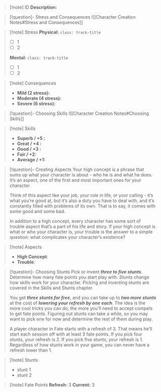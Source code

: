 > [!note] ID
> **Description:**
> 

> [!question]- Stress and Consequences
> ![[Character Creation Notes#Stress and Consequences]]

> [!note] Stress
> **Physical:** `class: track-title`
> - [ ] 1
> - [ ] 2
> 
> **Mental:** `class: track-title`
>  - [ ] 1
>  - [ ] 2

> [!note] Consequences
> - **Mild (2 stress):** 
> - **Moderate (4 stress):** 
> - **Severe (6 stress):** 

> [!question]- Choosing Skills 
> ![[Character Creation Notes#Choosing Skills]]

> [!note] Skills
>  - **Superb / +5 :**  
>  - **Great / +4 :**  
>  - **Good / +3 :** 
>  - **Fair / +2:**
>  - **Average / +1:** 

> [!question]- Creating Aspects
> Your high concept is a phrase that sums up what your character is about - who he is and what he does. It’s an aspect, one of the first and most important ones for your character.
> 
> Think of this aspect like your job, your role in life, or your calling - it’s what you’re good at, but it’s also a duty you have to deal with, and it’s constantly filled with problems of its own. That is to say, it comes with some good and some bad.
> 
> In addition to a high concept, every character has some sort of trouble aspect that’s a part of his life and story. If your high concept is what or who your character is, your trouble is the answer to a simple question: what complicates your character’s existence?

> [!note] Aspects
> - **High Concept**:
> - **Trouble**:

> [!question]- Choosing Stunts
> Pick or invent ***three to five stunts***. Determine how many fate points you start play with. Stunts change how skills work for your character. Picking and inventing stunts are covered in the Skills and Stunts chapter.
> 
> You get ***three stunts for free***, and you can take up to ***two more stunts*** at the cost of ***lowering your refresh by one each***. The idea is the more cool tricks you can do, the more you’ll need to accept compels to get fate points. Figuring out stunts can take a while, so you may want to pick one for now and determine the rest of them during play.
> 
> A player character in Fate starts with a refresh of 3. That means he’ll start each session off with at least 3 fate points. If you pick four stunts, your refresh is 2. If you pick five stunts, your refresh is 1. Regardless of how stunts work in your game, you can never have a refresh lower than 1.

> [!note] Stunts
> - stunt 1
> - stunt 2

> [!note] Fate Points
> **Refresh:** 3
> **Current:** 3